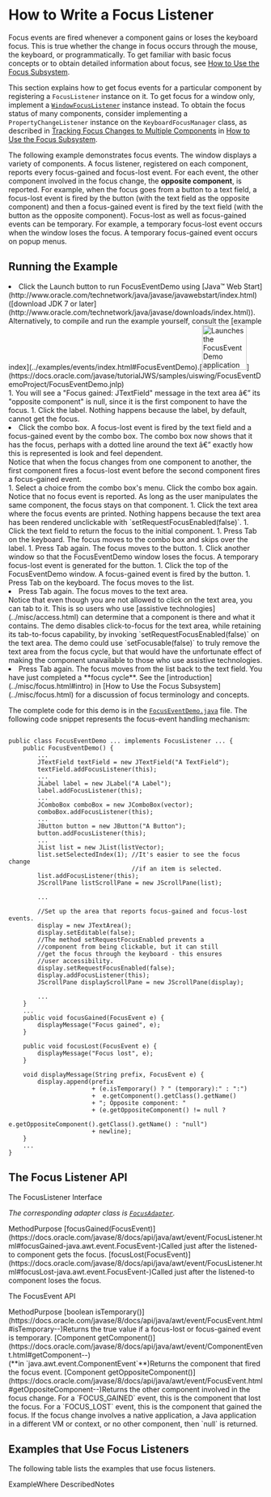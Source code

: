 
# How to Write a Focus Listener

Focus events are fired whenever a component gains or loses the keyboard focus. This is true whether the change in focus occurs through the mouse, the keyboard, or programmatically. To get familiar with basic focus concepts or to obtain detailed information about focus, see 
[How to Use the Focus Subsystem](../misc/focus.html).

This section explains how to get focus events for a particular component by registering a `FocusListener` instance on it. To get focus for a window only, implement a [`WindowFocusListener`](windowlistener.html) instance instead. To obtain the focus status of many components, consider implementing a `PropertyChangeListener` instance on the `KeyboardFocusManager` class, as described in 
[Tracking Focus Changes to Multiple Components](../misc/focus.html#trackingFocus) in 
[How to Use the Focus Subsystem](../misc/focus.html).

The following example demonstrates focus events. The window displays a variety of components. A focus listener, registered on each component, reports every focus-gained and focus-lost event. For each event, the other component involved in the focus change, the **opposite component**, is reported. For example, when the focus goes from a button to a text field, a focus-lost event is fired by the button (with the text field as the opposite component) and then a focus-gained event is fired by the text field (with the button as the opposite component). Focus-lost as well as focus-gained events can be temporary. For example, a temporary focus-lost event occurs when the window loses the focus. A temporary focus-gained event occurs on popup menus.

## Running the Example

<li>Click the Launch button to run FocusEventDemo using 
[Java&#8482; Web Start](http://www.oracle.com/technetwork/java/javase/javawebstart/index.html) ([download JDK 7 or later](http://www.oracle.com/technetwork/java/javase/downloads/index.html)). Alternatively, to compile and run the example yourself, consult the [example index](../examples/events/index.html#FocusEventDemo).[<img src="../../images/jws-launch-button.png" width="88" align="bottom" alt="Launches the FocusEventDemo application" />](https://docs.oracle.com/javase/tutorialJWS/samples/uiswing/FocusEventDemoProject/FocusEventDemo.jnlp)<br /></li>
1. You will see a "Focus gained: JTextField" message in the text area &#226;&#128;&#148; its "opposite component" is null, since it is the first component to have the focus.
1. Click the label. Nothing happens because the label, by default, cannot get the focus.
<li>Click the combo box. A focus-lost event is fired by the text field and a focus-gained event by the combo box. The combo box now shows that it has the focus, perhaps with a dotted line around the text &#226;&#128;&#148; exactly how this is represented is look and feel dependent.<br />
Notice that when the focus changes from one component to another, the first component fires a focus-lost event before the second component fires a focus-gained event.</li>
1. Select a choice from the combo box's menu. Click the combo box again. Notice that no focus event is reported. As long as the user manipulates the same component, the focus stays on that component.
1. Click the text area where the focus events are printed. Nothing happens because the text area has been rendered unclickable with `setRequestFocusEnabled(false)`.
1. Click the text field to return the focus to the initial component.
1. Press Tab on the keyboard. The focus moves to the combo box and skips over the label.
1. Press Tab again. The focus moves to the button.
1. Click another window so that the FocusEventDemo window loses the focus. A temporary focus-lost event is generated for the button.
1. Click the top of the FocusEventDemo window. A focus-gained event is fired by the button.
1. Press Tab on the keyboard. The focus moves to the list.
<li>Press Tab again. The focus moves to the text area.<br />
Notice that even though you are not allowed to click on the text area, you can tab to it. This is so users who use 
[assistive technologies](../misc/access.html) can determine that a component is there and what it contains. The demo disables click-to-focus for the text area, while retaining its tab-to-focus capability, by invoking `setRequestFocusEnabled(false)` on the text area. The demo could use `setFocusable(false)` to truly remove the text area from the focus cycle, but that would have the unfortunate effect of making the component unavailable to those who use assistive technologies.</li>
<li>Press Tab again. The focus moves from the list back to the text field. You have just completed a **focus cycle**. See the 
[introduction](../misc/focus.html#intro) in 
[How to Use the Focus Subsystem](../misc/focus.html) for a discussion of focus terminology and concepts.</li>

The complete code for this demo is in the 
[`FocusEventDemo.java`](../examples/events/FocusEventDemoProject/src/events/FocusEventDemo.java) file. The following code snippet represents the focus-event handling mechanism:

```

public class FocusEventDemo ... implements FocusListener ... {
    public FocusEventDemo() {
        ...
        JTextField textField = new JTextField("A TextField");
        textField.addFocusListener(this);
        ...
        JLabel label = new JLabel("A Label");
        label.addFocusListener(this);
        ...
        JComboBox comboBox = new JComboBox(vector);
        comboBox.addFocusListener(this);
        ...
        JButton button = new JButton("A Button");
        button.addFocusListener(this);
        ...
        JList list = new JList(listVector);
        list.setSelectedIndex(1); //It's easier to see the focus change
                                  //if an item is selected.
        list.addFocusListener(this);
        JScrollPane listScrollPane = new JScrollPane(list);
        
        ...

        //Set up the area that reports focus-gained and focus-lost events.
        display = new JTextArea();
        display.setEditable(false);
        //The method setRequestFocusEnabled prevents a
        //component from being clickable, but it can still
        //get the focus through the keyboard - this ensures
        //user accessibility.
        display.setRequestFocusEnabled(false);
        display.addFocusListener(this);
        JScrollPane displayScrollPane = new JScrollPane(display);

        ...
    }
    ...
    public void focusGained(FocusEvent e) {
        displayMessage("Focus gained", e);
    }

    public void focusLost(FocusEvent e) {
        displayMessage("Focus lost", e);
    }

    void displayMessage(String prefix, FocusEvent e) {
        display.append(prefix
                       + (e.isTemporary() ? " (temporary):" : ":")
                       +  e.getComponent().getClass().getName()
                       + "; Opposite component: " 
                       + (e.getOppositeComponent() != null ?
                          e.getOppositeComponent().getClass().getName() : "null")
                       + newline); 
    }
    ...
}

```

## <a name="api" id="api">The Focus Listener API</a>

<a name="focuslistener" id="focuslistener">The FocusListener Interface</a>

<em>The corresponding adapter class is 
[`FocusAdapter`](https://docs.oracle.com/javase/8/docs/api/java/awt/event/FocusAdapter.html).</em>
<th id="h1" align="left">Method</th><th id="h2" align="left">Purpose</th>
<td headers="h1">[focusGained(FocusEvent)](https://docs.oracle.com/javase/8/docs/api/java/awt/event/FocusListener.html#focusGained-java.awt.event.FocusEvent-)</td><td headers="h2">Called just after the listened-to component gets the focus.</td>
<td headers="h1">[focusLost(FocusEvent)](https://docs.oracle.com/javase/8/docs/api/java/awt/event/FocusListener.html#focusLost-java.awt.event.FocusEvent-)</td><td headers="h2">Called just after the listened-to component loses the focus.</td>

<a name="focusevent" id="focusevent">The FocusEvent API</a>
<th id="h101" align="left">Method</th><th id="h102" align="left">Purpose</th>
<td headers="h101">[boolean isTemporary()](https://docs.oracle.com/javase/8/docs/api/java/awt/event/FocusEvent.html#isTemporary--)</td><td headers="h102">Returns the true value if a focus-lost or focus-gained event is temporary.</td>
<td headers="h101">[Component getComponent()](https://docs.oracle.com/javase/8/docs/api/java/awt/event/ComponentEvent.html#getComponent--)<br />(**in `java.awt.event.ComponentEvent`**)</td><td headers="h102">Returns the component that fired the focus event.</td>
<td headers="h101">[Component getOppositeComponent()](https://docs.oracle.com/javase/8/docs/api/java/awt/event/FocusEvent.html#getOppositeComponent--)</td><td headers="h102">Returns the other component involved in the focus change. For a `FOCUS_GAINED` event, this is the component that lost the focus. For a `FOCUS_LOST` event, this is the component that gained the focus. If the focus change involves a native application, a Java application in a different VM or context, or no other component, then `null` is returned.</td>

## <a name="eg" id="eg">Examples that Use Focus Listeners</a>

The following table lists the examples that use focus listeners.
<th id="h201" align="left">Example</th><th id="h202" align="left">Where Described</th><th id="h203" align="left">Notes</th>
